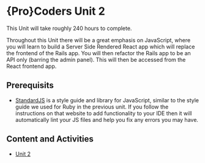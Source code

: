 # {Pro}Coders Unit 2

This Unit will take roughly 240 hours to complete.

Throughout this Unit there will be a great emphasis on JavaScript, where you will learn to build a Server Side Rendered React app which will replace the frontend of the Rails app.  You will then refactor the Rails app to be an API only (barring the admin panel).   This will then be accessed from the React frontend app.  

## Prerequisits
- [StandardJS](https://standardjs.com/) is a style guide and library for JavaScript, similar to the style guide we used for Ruby in the previous unit.  If you follow the instructions on that website to add functionality to your IDE then it will automatically lint your JS files and help you fix any errors you may have.

## Content and Activities
- [Unit 2](https://github.com/affinity-digital-ltd/unit2/wiki)
